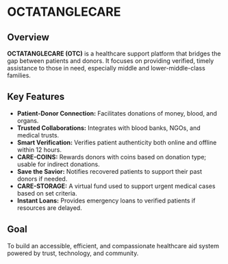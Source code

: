 # OCTATANGLECARE

## Overview

**OCTATANGLECARE (OTC)** is a healthcare support platform that bridges the gap between patients and donors. It focuses on providing verified, timely assistance to those in need, especially middle and lower-middle-class families.

## Key Features

- **Patient-Donor Connection:** Facilitates donations of money, blood, and organs.
- **Trusted Collaborations:** Integrates with blood banks, NGOs, and medical trusts.
- **Smart Verification:** Verifies patient authenticity both online and offline within 12 hours.
- **CARE-COINS:** Rewards donors with coins based on donation type; usable for indirect donations.
- **Save the Savior:** Notifies recovered patients to support their past donors if needed.
- **CARE-STORAGE:** A virtual fund used to support urgent medical cases based on set criteria.
- **Instant Loans:** Provides emergency loans to verified patients if resources are delayed.

## Goal

To build an accessible, efficient, and compassionate healthcare aid system powered by trust, technology, and community.

